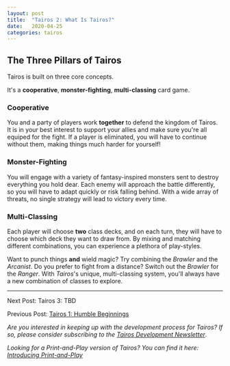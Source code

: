 ```yaml
---
layout: post
title:  "Tairos 2: What Is Tairos?"
date:   2020-04-25
categories: tairos
---
```


## The Three Pillars of Tairos

Tairos is built on three core concepts.

It's a **cooperative**, **monster-fighting**, **multi-classing** card game.

### Cooperative

You and a party of players work **together** to defend the kingdom of Tairos. It is in your best interest to support your allies and make sure you're all equiped for the fight. If a player is eliminated, you will have to continue without them, making things much harder for yourself!

### Monster-Fighting

You will engage with a variety of fantasy-inspired monsters sent to destroy everything you hold dear. Each enemy will approach the battle differently, so you will have to adapt quickly or risk falling behind. With a wide array of threats, no single strategy will lead to victory every time.

### Multi-Classing

Each player will choose **two** class decks, and on each turn, they will have to choose which deck they want to draw from. By mixing and matching different combinations, you can experience a plethora of play-styles.

Want to punch things **and** wield magic? Try combining the *Brawler* and the *Arcanist*. Do you prefer to fight from a distance? Switch out the *Brawler* for the *Ranger*. With *Tairos*'s unique, multi-classing system, you'll always have a new combination of classes to explore.

---

Next Post: Tairos 3: TBD

Previous Post: [Tairos 1: Humble Beginnings](/tairos/2020/04/18/humble-beginnings.html)

*Are you interested in keeping up with the development process for Tairos? If so, please consider subscribing to the [Tairos Development Newsletter](/tairos/2020/04/22/subscribe-to-tairos-development-newsletter.html)*.

*Looking for a Print-and-Play version of Tairos? You can find it here: [Introducing Print-and-Play](/tairos/2020/04/22/introducing-print-and-play.html)*

